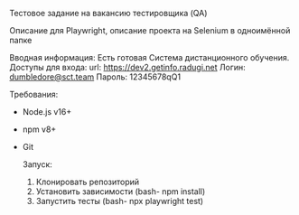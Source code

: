Тестовое задание на вакансию тестировщика (QA) 

Описание для Playwright, описание проекта на Selenium в одноимённой папке

Вводная информация:
Есть готовая Система дистанционного обучения.
Доступы для входа:
url: https://dev2.getinfo.radugi.net 
Логин: dumbledore@sct.team
Пароль: 12345678qQ1

Требования: 
- Node.js v16+
- npm v8+
- Git

  Запуск:
  1. Клонировать репозиторий
  2. Установить зависимости (bash- npm install)
  3. Запустить тесты (bash- npx playwright test)
